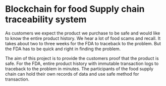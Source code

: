 # Blockchain for food Supply chain traceability system

As customers we expect the product we purchase to be safe and would like to know the entire product history. We hear a lot of food scams and recall. It takes about two to three weeks for the FDA to traceback to the problem. But the FDA has to be quick and right in finding the problem.

The aim of this project is to provide the customers proof that the product is safe. For the FDA, entire product history with immutable transaction logs to traceback to the problem in minutes. The participants of the food supply chain can hold their own records of data and use safe method for transaction.

